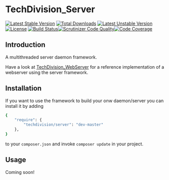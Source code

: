 # TechDivision_Server

[![Latest Stable Version](https://poser.pugx.org/techdivision/server/v/stable.png)](https://packagist.org/packages/techdivision/server) [![Total Downloads](https://poser.pugx.org/techdivision/server/downloads.png)](https://packagist.org/packages/techdivision/server) [![Latest Unstable Version](https://poser.pugx.org/techdivision/server/v/unstable.png)](https://packagist.org/packages/techdivision/server) [![License](https://poser.pugx.org/techdivision/server/license.png)](https://packagist.org/packages/techdivision/server) [![Build Status](https://travis-ci.org/techdivision/TechDivision_Server.png)](https://travis-ci.org/techdivision/TechDivision_Server)[![Scrutinizer Code Quality](https://scrutinizer-ci.com/g/techdivision/TechDivision_Server/badges/quality-score.png?b=master)](https://scrutinizer-ci.com/g/techdivision/TechDivision_Server/?branch=master)[![Code Coverage](https://scrutinizer-ci.com/g/techdivision/TechDivision_Server/badges/coverage.png?b=master)](https://scrutinizer-ci.com/g/techdivision/TechDivision_Server/?branch=master)

## Introduction

A multithreaded server daemon framework.

Have a look at [TechDivision_WebServer](<https://github.com/techdivision/TechDivision_WebServer>) for a reference implementation of a webserver using the server framework.

## Installation

If you want to use the framework to build your onw daemon/server you can install it by adding

```sh
{
    "require": {
        "techdivision/server": "dev-master"
    },
}
```

to your ```composer.json``` and invoke ```composer update``` in your project.

## Usage

Coming soon!